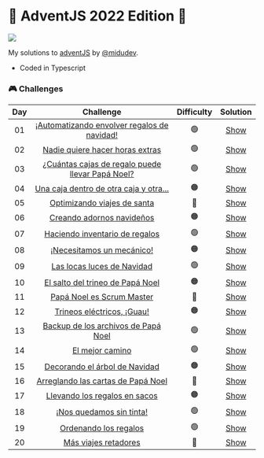 # 🎅 AdventJS 2022 Edition 🎄
![](https://adventjs.dev/og.png)

My solutions to [adventJS](https://adventjs.dev/) by [@midudev](https://twitter.com/midudev).
- Coded in Typescript

### 🎮️ Challenges

|  Day  |                                       Challenge                                       | Difficulty |                  Solution                   |
| :---: | :-----------------------------------------------------------------------------------: | :--------: | :-----------------------------------------: |
|  01   |   [¡Automatizando envolver regalos de navidad!](challenges/challenge-01/README.md)    |     🟢      | [Show](challenges/challenge-01/solution.ts) |
|  02   |         [Nadie quiere hacer horas extras](challenges/challenge-02/README.md)          |     🟢      | [Show](challenges/challenge-02/solution.ts) |
|  03   | [¿Cuántas cajas de regalo puede llevar Papá Noel?](challenges/challenge-03/README.md) |     🟢      | [Show](challenges/challenge-03/solution.ts) |
|  04   |      [Una caja dentro de otra caja y otra...](challenges/challenge-04/README.md)      |     🟠      | [Show](challenges/challenge-04/solution.ts) |
|  05   |           [Optimizando viajes de santa](challenges/challenge-05/README.md)            |     🔴      | [Show](challenges/challenge-05/solution.ts) |
|  06   |            [Creando adornos navideños](challenges/challenge-06/README.md)             |     🟠      | [Show](challenges/challenge-06/solution.ts) |
|  07   |          [Haciendo inventario de regalos](challenges/challenge-07/README.md)          |     🟢      | [Show](challenges/challenge-07/solution.ts) |
|  08   |            [¡Necesitamos un mecánico!](challenges/challenge-08/README.md)             |     🟠      | [Show](challenges/challenge-08/solution.ts) |
|  09   |            [Las locas luces de Navidad](challenges/challenge-09/README.md)            |     🟢      | [Show](challenges/challenge-09/solution.ts) |
|  10   |         [El salto del trineo de Papá Noel](challenges/challenge-10/README.md)         |     🟠      | [Show](challenges/challenge-10/solution.ts) |
|  11   |            [Papá Noel es Scrum Master](challenges/challenge-11/README.md)             |     🔴      | [Show](challenges/challenge-11/solution.ts) |
|  12   |            [Trineos eléctricos, ¡Guau!](challenges/challenge-12/README.md)            |     🟠      | [Show](challenges/challenge-12/solution.ts) |
|  13   |       [Backup de los archivos de Papá Noel](challenges/challenge-13/README.md)        |     🟢      | [Show](challenges/challenge-13/solution.ts) |
|  14   |                 [El mejor camino](challenges/challenge-14/README.md)                  |     🟢      | [Show](challenges/challenge-14/solution.ts) |
|  15   |          [Decorando el árbol de Navidad](challenges/challenge-15/README.md)           |     🟠      | [Show](challenges/challenge-15/solution.ts) |
|  16   |        [Arreglando las cartas de Papá Noel](challenges/challenge-16/README.md)        |     🔴      | [Show](challenges/challenge-16/solution.ts) |
|  17   |          [Llevando los regalos en sacos](challenges/challenge-17/README.md)           |     🟠      | [Show](challenges/challenge-17/solution.ts) |
|  18   |             [¡Nos quedamos sin tinta!](challenges/challenge-18/README.md)             |     🟢      | [Show](challenges/challenge-18/solution.ts) |
|  19   |              [Ordenando los regalos](challenges/challenge-19/README.md)               |     🟢      | [Show](challenges/challenge-19/solution.ts) |
|  20   |               [Más viajes retadores](challenges/challenge-20/README.md)               |     🔴      | [Show](challenges/challenge-20/solution.ts) |

[^1]: **Difficulty**: 🟢 Easy 🟠 Medium 🔴 Hard 🟣 Very Hard
